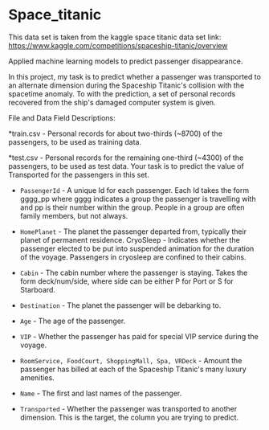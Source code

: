 # Space_titanic

This data set is taken from the kaggle space titanic data set link: https://www.kaggle.com/competitions/spaceship-titanic/overview

Applied machine learning models to predict passenger disappearance.

In this project, my task is to predict whether a passenger was transported to an alternate dimension during the Spaceship Titanic's collision with the spacetime anomaly. To with the prediction, a set of personal records recovered from the ship's damaged computer system is given.

File and Data Field Descriptions:

*train.csv - Personal records for about two-thirds (~8700) of the passengers, to be used as training data.

*test.csv - Personal records for the remaining one-third (~4300) of the passengers, to be used as test data. Your task is to predict the value of Transported for the passengers in this set.

* `PassengerId` - A unique Id for each passenger. Each Id takes the form gggg_pp where gggg indicates a group the passenger is travelling with and pp is their number within the group. People in a group are often family members, but not always.
 
* `HomePlanet` - The planet the passenger departed from, typically their planet of permanent residence.
CryoSleep - Indicates whether the passenger elected to be put into suspended animation for the duration of the voyage. Passengers in cryosleep are confined to their cabins.

* `Cabin` - The cabin number where the passenger is staying. Takes the form deck/num/side, where side can be either P for Port or S for Starboard.

* `Destination` - The planet the passenger will be debarking to.

* `Age` - The age of the passenger.

* `VIP` - Whether the passenger has paid for special VIP service during the voyage.

* `RoomService, FoodCourt, ShoppingMall, Spa, VRDeck` - Amount the passenger has billed at each of the Spaceship Titanic's many luxury amenities.

* `Name` - The first and last names of the passenger.

* `Transported` - Whether the passenger was transported to another dimension. This is the target, the column you are trying to predict.



